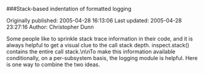 ###Stack-based indentation of formatted logging

Originally published: 2005-04-28 16:13:06
Last updated: 2005-04-28 23:27:16
Author: Christopher Dunn

Some people like to sprinkle stack trace information in their code, and it is always helpful to get a visual clue to the call stack depth. inspect.stack() contains the entire call stack.\n\nTo make this information available conditionally, on a per-subsystem basis, the logging module is helpful. Here is one way to combine the two ideas.